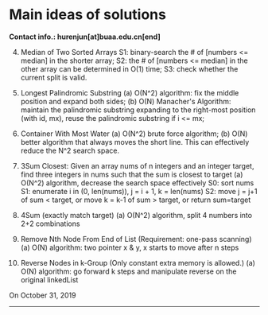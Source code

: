 # Main ideas of solutions

**Contact info.: hurenjun[at]buaa.edu.cn[end]**

4. Median of Two Sorted Arrays
S1: binary-search the # of [numbers <= median] in the shorter array; 
S2: the # of [numbers <= median] in the other array can be determined in O(1) time;
S3: check whether the current split is valid.

5. Longest Palindromic Substring
(a) O(N^2) algorithm: fix the middle position and expand both sides;
(b) O(N) Manacher's Algorithm: maintain the palindromic substring expanding to the right-most position (with id, mx), reuse the palindromic substring if i <= mx;

11. Container With Most Water
(a) O(N^2) brute force algorithm;
(b) O(N) better algorithm that always moves the short line. This can effectively reduce the N^2 search space.

16. 3Sum Closest: Given an array nums of n integers and an integer target, find three integers in nums such that the sum is closest to target
(a) O(N^2) algorithm, decrease the search space effectively
	S0: sort nums 
	S1: enumerate i in (0, len(nums)), j = i + 1, k = len(nums)
	S2: move j = j+1 of sum < target, or move k = k-1 of sum > target, or return sum=target
	
18. 4Sum (exactly match target)
(a) O(N^2) algorithm, split 4 numbers into 2+2 combinations

19. Remove Nth Node From End of List (Requirement: one-pass scanning)
(a) O(N) algorithm: two pointer x & y, x starts to move after n steps

25. Reverse Nodes in k-Group (Only constant extra memory is allowed.)
(a) O(N) algorithm: go forward k steps and manipulate reverse on the original linkedList

On October 31, 2019 

---
